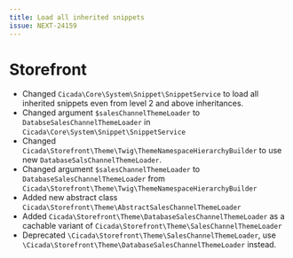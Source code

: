 ```yaml
---
title: Load all inherited snippets
issue: NEXT-24159
---
```


# Storefront
* Changed `Cicada\Core\System\Snippet\SnippetService` to load all inherited snippets even from level 2 and above inheritances.
* Changed argument `$salesChannelThemeLoader` to `DatabseSalesChannelThemeLoader` in `Cicada\Core\System\Snippet\SnippetService`
* Changed `Cicada\Storefront\Theme\Twig\ThemeNamespaceHierarchyBuilder` to use new `DatabaseSalsChannelThemeLoader`.
* Changed argument `$salesChannelThemeLoader` to `DatabaseSalesChannelThemeLoader` from `Cicada\Storefront\Theme\Twig\ThemeNamespaceHierarchyBuilder`
* Added new abstract class `Cicada\Storefront\Theme\AbstractSalesChannelThemeLoader`
* Added `Cicada\Storefront\Theme\DatabaseSalesChannelThemeLoader` as a cachable variant of `Cicada\Storefront\Theme\SalesChannelThemeLoader`
* Deprecated `\Cicada\Storefront\Theme\SalesChannelThemeLoader`, use `\Cicada\Storefront\Theme\DatabaseSalesChannelThemeLoader` instead.
